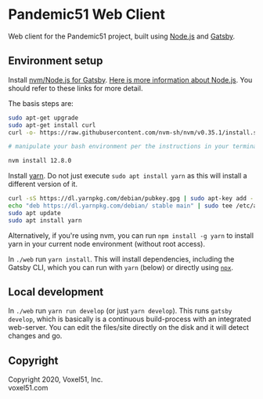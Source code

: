 # Pandemic51 Web Client

Web client for the Pandemic51 project, built using
[Node.js](https://nodejs.org) and [Gatsby](https://www.gatsbyjs.org).


## Environment setup

Install [nvm/Node.js for Gatsby](https://www.gatsbyjs.org/tutorial/part-zero/).
[Here is more information about Node.js](https://medium.com/stackfame/how-to-update-node-js-to-latest-version-linux-ubuntu-osx-windows-others-105749e90040).
You should refer to these links for more detail.

The basis steps are:

```bash
sudo apt-get upgrade
sudo apt-get install curl
curl -o- https://raw.githubusercontent.com/nvm-sh/nvm/v0.35.1/install.sh | bash

# manipulate your bash environment per the instructions in your terminal

nvm install 12.8.0
```

Install [yarn](https://classic.yarnpkg.com/en/docs/install/#debian-stable).
Do not just execute `sudo apt install yarn` as this will install a different
version of it.

```bash
curl -sS https://dl.yarnpkg.com/debian/pubkey.gpg | sudo apt-key add -
echo "deb https://dl.yarnpkg.com/debian/ stable main" | sudo tee /etc/apt/sources.list.d/yarn.list
sudo apt update
sudo apt install yarn
```

Alternatively, if you're using nvm, you can run `npm install -g yarn` to
install yarn in your current node environment (without root access).

In `./web` run `yarn install`. This will install dependencies, including the
Gatsby CLI, which you can run with `yarn` (below) or directly using
[`npx`](https://www.npmjs.com/package/npx).


## Local development

In `./web` run `yarn run develop` (or just `yarn develop`). This runs
`gatsby develop`, which is basically is a continuous build-process with an
integrated web-server. You can edit the files/site directly on the disk and it
will detect changes and go.


## Copyright

Copyright 2020, Voxel51, Inc.<br>
voxel51.com

